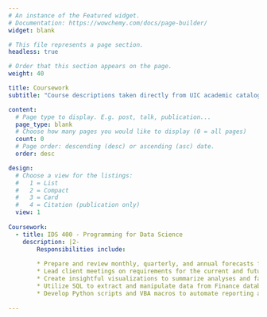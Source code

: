 ```yaml
---
# An instance of the Featured widget.
# Documentation: https://wowchemy.com/docs/page-builder/
widget: blank

# This file represents a page section.
headless: true

# Order that this section appears on the page.
weight: 40

title: Coursework
subtitle: "Course descriptions taken directly from UIC academic catalog"

content:
  # Page type to display. E.g. post, talk, publication...
  page_type: blank
  # Choose how many pages you would like to display (0 = all pages)
  count: 0
  # Page order: descending (desc) or ascending (asc) date.
  order: desc

design:
  # Choose a view for the listings:
  #   1 = List
  #   2 = Compact
  #   3 = Card
  #   4 = Citation (publication only)
  view: 1
  
Coursework:
  - title: IDS 400 - Programming for Data Science
    description: |2-
        Responsibilities include:
        
        * Prepare and review monthly, quarterly, and annual forecasts for all client accounts.
        * Lead client meetings on requirements for the current and future planned forecasting processes.
        * Create insightful visualizations to summarize analyses and facilitate decision-making for C-Suite executives.
        * Utilize SQL to extract and manipulate data from Finance database.
        * Develop Python scripts and VBA macros to automate reporting and finance metrics for client accounts.
 
---
```


